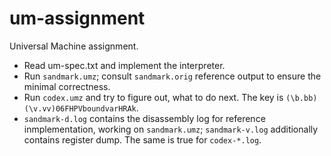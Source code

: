 # um-assignment

Universal Machine assignment.

* Read um-spec.txt and implement the interpreter. 
* Run `sandmark.umz`; consult `sandmark.orig` reference output to ensure the minimal correctness.
* Run `codex.umz` and try to figure out, what to do next. The key is `(\b.bb)(\v.vv)06FHPVboundvarHRAk`.
* `sandmark-d.log` contains the disassembly log for reference inmplementation, working on `sandmark.umz`;
`sandmark-v.log` additionally contains register dump. The same is true for `codex-*.log`.



